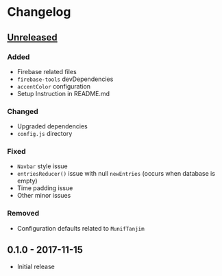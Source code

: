# Changelog

## [Unreleased]

### Added

- Firebase related files
- `firebase-tools` devDependencies
- `accentColor` configuration
- Setup Instruction in README.md

### Changed

- Upgraded dependencies
- `config.js` directory

### Fixed

- `Navbar` style issue
- `entriesReducer()` issue with null `newEntries` (occurs when database is empty)
- Time padding issue
- Other minor issues

### Removed

- Configuration defaults related to `MunifTanjim`

## 0.1.0 - 2017-11-15

- Initial release

[Unreleased]: https://github.com/MunifTanjim/anontius/compare/v0.1.0...HEAD
